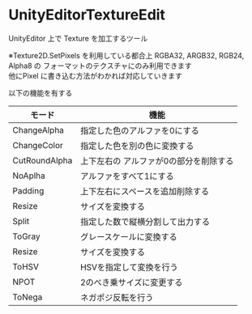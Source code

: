 # UnityEditorTextureEdit

UnityEditor 上で Texture を加工するツール

※Texture2D.SetPixels を利用している都合上 RGBA32, ARGB32, RGB24, Alpha8 の フォーマットのテクスチャにのみ利用できます<br>
他にPixel に書き込む方法がわかれば対応していきます

以下の機能を有する

|  モード  |  機能  |
| ---- | ---- |
|  ChangeAlpha  |  指定した色のアルファを0にする  |
|  ChangeColor  |  指定した色を別の色に変換する  |
|  CutRoundAlpha  |  上下左右の アルファが0の部分を削除する  |
|  NoAplha  |  アルファをすべて1にする  |
|  Padding  |  上下左右にスペースを追加削除する  |
|  Resize  |  サイズを変換する  |
|  Split  |  指定した数で縦横分割して出力する  |
|  ToGray  |  グレースケールに変換する  |
|  Resize  |  サイズを変換する  |
|  ToHSV  |  HSVを指定して変換を行う  |
|  NPOT  |  2のべき乗サイズに変更する  |
|  ToNega  |  ネガポジ反転を行う  |
